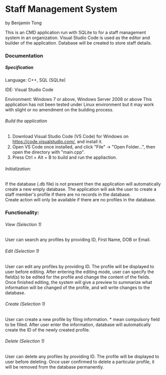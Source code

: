 # Staff Management System
by Benjamin Tong

This is an CMD application run with SQLite to for a staff management system in an organization. Visual Studio Code is used as the editor and builder of the application. Database will be created to store staff details.


### Documentation
##### Specification

Language: C++, SQL (SQLite)

IDE: Visual Studio Code

Environment: Windows 7 or above, Windows Server 2008 or above
This application has not been tested under Linux environment but it may work with slight or no amendment on the building process.

###### Build the application
1. Download Visual Studio Code (VS Code) for Windows on https://code.visualstudio.com/, and install it.
2. Open VS Code once installed, and click "File" -> "Open Folder...", then open the directory with "main.cpp".
3. Press Ctrl + Alt + B to build and run the appliaction.

###### Initialization:
If the database (.db file) is not present then the application will automatically create a new emply database. The application will ask the user to create a staff member's profile if there are no records in the database.
<br />
Create action will only be available if there are no profiles in the database.
<br />

### Functionality:
###### View (Selection 1)
User can search any profiles by providing ID, First Name, DOB or Email.

###### Edit (Selection 1)

User can edit any profiles by providing ID. The profile will be displayed to user before editing.
After entering the editing mode, user can specify the field(s) to be edited for the profile and change the content of the fields.
Once finished editing, the system will give a preview to summarize what information will be changed of the profile, and will write changes to the database.

###### Create (Selection 1)
User can create a new profile by filing information. * mean compulsory field to be filled.
After user enter the information, database will automatically create the ID of the newly created profile.

###### Delete (Selection 1)
User can delete any profiles by providing ID. The profile will be displayed to user before deleting.
Once user confirmed to delete a particular profile, it will be removed from the database permanently.

